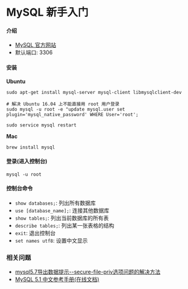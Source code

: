 # MySQL 新手入门

#### 介绍

* [MySQL 官方网站](http://www.mysql.com/)
* 默认端口: 3306


#### 安装

**Ubuntu**
	
	sudo apt-get install mysql-server mysql-client libmysqlclient-dev
	
	# 解决 Ubuntu 16.04 上不能直接用 root 用户登录
	sudo mysql -u root -e "update mysql.user set plugin='mysql_native_password' WHERE User='root';
	
	sudo service mysql restart
	
**Mac**

	brew install mysql
	
	
#### 登录(进入控制台)

	mysql -u root
	
	
#### 控制台命令

* `show databases;`: 列出所有数据库
* `use [database_name];`: 连接其他数据库
* `show tables;`: 列出当前数据库的所有表
* `describe tables;`: 列出某一张表格的结构
* `exit`: 退出控制台
* `set names utf8`: 设置中文显示



### 相关问题

* [mysql5.7导出数据提示--secure-file-priv选项问题的解决方法](https://blog.csdn.net/fdipzone/article/details/78634992)
* [MySQL 5.1 中文参考手册(在线文档)](http://www.mysqlab.net/docs/view/refman-5.1-zh/chapter/index.html)